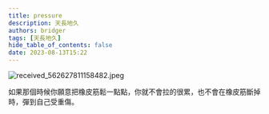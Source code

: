 ```yaml
---
title: pressure
description: 天長地久
authors: bridger
tags: [天長地久]
hide_table_of_contents: false
date: 2023-08-13T15:22
---
```



![received_562627811158482.jpeg](https://e.brid.cf/i/2023/08/13/p67jkl-2.webp)

<!-- truncate -->

如果那個時候你願意把橡皮筋鬆一點點，你就不會拉的很累，也不會在橡皮筋斷掉時，彈到自己受重傷。